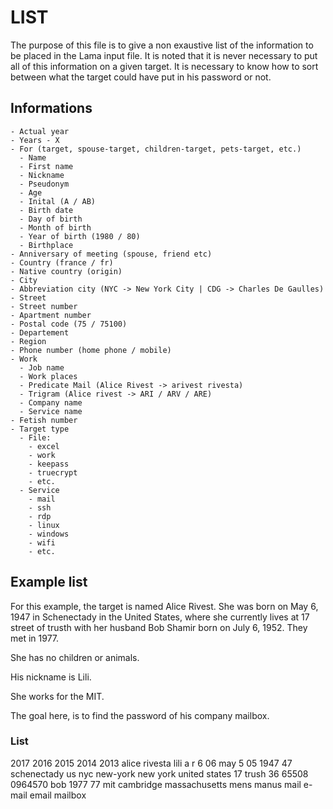 # LIST
The purpose of this file is to give a non exaustive list of the information to be placed in the Lama input file. It is noted that it is never necessary to put all of this information on a given target. It is necessary to know how to sort between what the target could have put in his password or not.
## Informations
	- Actual year
	- Years - X
	- For (target, spouse-target, children-target, pets-target, etc.)
	  - Name
	  - First name
	  - Nickname
	  - Pseudonym
	  - Age
	  - Inital (A / AB)
	  - Birth date
	  - Day of birth
	  - Month of birth
	  - Year of birth (1980 / 80)
	  - Birthplace
	- Anniversary of meeting (spouse, friend etc)
	- Country (france / fr)
	- Native country (origin)
	- City
	- Abbreviation city (NYC -> New York City | CDG -> Charles De Gaulles)
	- Street
	- Street number
	- Apartment number
	- Postal code (75 / 75100)
	- Departement
	- Region
	- Phone number (home phone / mobile)
	- Work
	  - Job name
	  - Work places
	  - Predicate Mail (Alice Rivest -> arivest rivesta)
	  - Trigram (Alice rivest -> ARI / ARV / ARE)
	  - Company name
	  - Service name
	- Fetish number
	- Target type
	  - File:
		- excel
		- work
		- keepass
		- truecrypt
		- etc.
	  - Service
		- mail
		- ssh
		- rdp
		- linux
		- windows
		- wifi
		- etc.
## Example list
For this example, the target is named Alice Rivest. She was born on May 6, 1947 in Schenectady in the United States, where she currently lives at 17 street of trusth with her husband Bob Shamir born on July 6, 1952. They met in 1977.

She has no children or animals.

His nickname is Lili.

She works for the MIT.

The goal here, is to find the password of his company mailbox.
### List
2017
2016
2015
2014
2013
alice
rivesta
lili
a
r
6
06
may
5
05
1947
47
schenectady
us
nyc
new-york
new
york
united
states
17
trush
36
65508
0964570
bob
1977
77
mit
cambridge
massachusetts
mens
manus
mail
e-mail
email
mailbox
